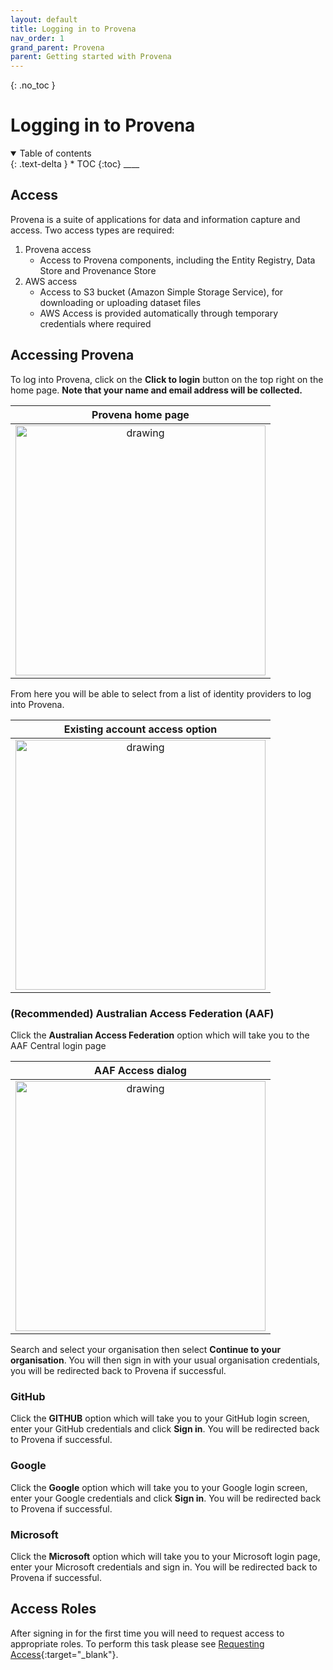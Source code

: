 ```yaml
---
layout: default
title: Logging in to Provena
nav_order: 1
grand_parent: Provena
parent: Getting started with Provena
---
```


{: .no_toc }

# Logging in to Provena

<details  open markdown="block">
  <summary>
    Table of contents
  </summary>
{: .text-delta }
* TOC
{:toc}
____
</details>

## Access

Provena is a suite of applications for data and information capture and access. Two access types are required:

1. Provena access
    - Access to Provena components, including the Entity Registry, Data Store and Provenance Store
1. AWS access
    - Access to S3 bucket (Amazon Simple Storage Service), for downloading or uploading dataset files
    - AWS Access is provided automatically through temporary credentials where required

## Accessing Provena

To log into Provena, click on the **Click to login** button on the top right on the home page.
**Note that your name and email address will be collected.**

|                      Provena home page                       |
| :-------------------------------------------------------------------------------: |
| <img src="../../assets/images/access/landingPage.png" alt="drawing" width="400"/> |

From here you will be able to select from a list of identity providers to log into Provena.

|                           Existing account access option                           |
| :--------------------------------------------------------------------------------: |
| <img src="../../assets/images/access/access_types.png" alt="drawing" width="400"/> |

### (Recommended) Australian Access Federation (AAF)

Click the **Australian Access Federation** option which will take you to the AAF Central login page

|                                AAF Access dialog                                 |
| :------------------------------------------------------------------------------: |
| <img src="../../assets/images/access/aaf_access.png" alt="drawing" width="400"/> |

Search and select your organisation then select **Continue to your organisation**. You will then sign in with your usual organisation credentials, you will be redirected back to Provena if successful.

### GitHub

Click the **GITHUB** option which will take you to your GitHub login screen, enter your GitHub credentials and click **Sign in**. You will be redirected back to Provena if successful.

### Google

Click the **Google** option which will take you to your Google login screen, enter your Google credentials and click **Sign in**. You will be redirected back to Provena if successful.

### Microsoft

Click the **Microsoft** option which will take you to your Microsoft login page, enter your Microsoft credentials and sign in. You will be redirected back to Provena if successful.

## Access Roles

After signing in for the first time you will need to request access to appropriate roles. To perform this task please see [Requesting Access](requesting-access-is.md#user-roles){:target="\_blank"}.
